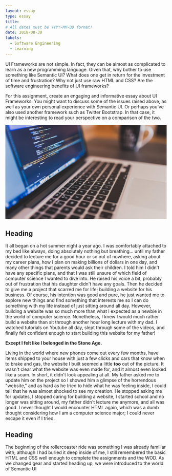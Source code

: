 ```yaml
---
layout: essay
type: essay
title: 
# All dates must be YYYY-MM-DD format!
date: 2018-08-30
labels:
  - Software Engineering
  - Learning
---
```


UI Frameworks are not simple. In fact, they can be almost as complicated to learn as a new programming language. Given that, why bother to use something like Semantic UI? What does one get in return for the investment of time and frustration? Why not just use raw HTML and CSS? Are the software engineering benefits of UI frameworks?

For this assignment, create an engaging and informative essay about UI Frameworks. You might want to discuss some of the issues raised above, as well as your own personal experience with Semantic UI. Or perhaps you’ve also used another framework such as Twitter Bootstrap. In that case, it might be interesting to read your perspective on a comparison of the two.

<img class="ui medium right floated rounded image" src="../images/program.jpg">

## Heading

  It all began on a hot summer night a year ago. I was comfortably attached to my bed like always, doing absolutely nothing but breathing... until my father decided to lecture me for a good hour or so out of nowhere, asking about my career plans, how I plan on making billions of dollars in one day, and many other things that parents would ask their children. I told him I didn't have any specific plans, and that I was still unsure of which field of computer science I wanted to dive into. He raised his voice a bit, probably out of frustration that his daughter didn't have any goals. Then he decided to give me a project that scarred me for life; building a website for his business. Of course, his intention was good and pure, he just wanted me to explore new things and find something that interests me so I can do something with my life instead of just sitting around all day. However, building a website was so much more than what I expected as a newbie in the world of computer science. Nonetheless, I knew I would much rather build a website than sit through another hour long lecture with my dad. I watched tutorials on Youtube all day, slept through some of the videos, and finally felt confident enough to start building this website for my father! 
  
  **Except I felt like I belonged in the Stone Age.**
  
  Living in the world where new phones come out every few months, have items shipped to your house with just a few clicks and cars that know when to brake and gas, the website I built seemed a little __too__ out of the picture. It wasn't clear what the website was even made for, and it almost even looked like a scam. In short, it didn't look appealing at all. My father asked me to update him on the project so I showed him a glimpse of the horrendous "website," and as hard as he tried to hide what he was feeling inside, I could tell that he was almost shocked to see my creation. He stopped asking me for updates, I stopped caring for building a website, I started school and no longer was sitting around, my father didn't lecture me anymore, and all was good. I never thought I would encounter HTML again, which was a dumb thought considering how I am a computer science major; I could never escape it even if I tried.
  
  ## Heading
  
  The beginning of the rollercoaster ride was something I was already familiar with; although I had buried it deep inside of me, I still remembered the basic HTML and CSS well enough to complete the assignments and the WOD. As we changed gear and started heading up, we were introduced to the world of Semantic UI
